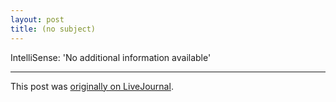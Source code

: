 ```yaml
---
layout: post
title: (no subject)
---
```


<div class="entry-item s2-entrytext">IntelliSense: 'No additional information available'</div><p><hr></p><p>This post was <a href="http://ferkeltongs.livejournal.com/14056.html">originally on LiveJournal</a>.</p>